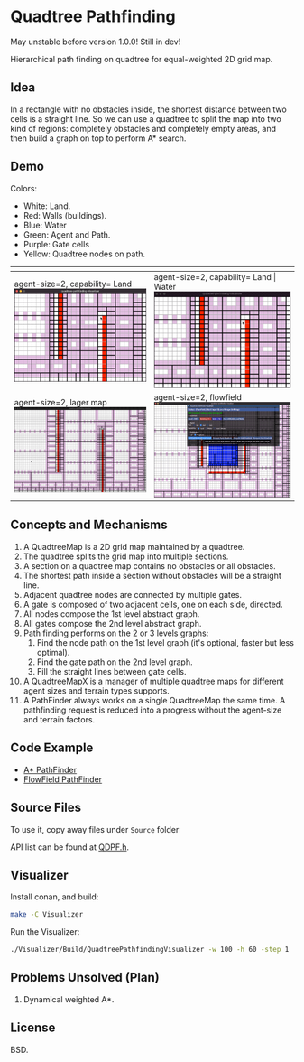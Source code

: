 Quadtree Pathfinding
====================

May unstable before version 1.0.0! Still in dev!

Hierarchical path finding on quadtree for equal-weighted 2D grid map.

Idea
----

In a rectangle with no obstacles inside, the shortest distance between two cells is a straight line.
So we can use a quadtree to split the map into two kind of regions: completely obstacles and completely empty areas,
and then build a graph on top to perform A* search.

Demo
----

Colors:

* White: Land.
* Red: Walls (buildings).
* Blue: Water
* Green: Agent and Path.
* Purple: Gate cells
* Yellow: Quadtree nodes on path.

| <!-- -->                                                          |  <!-- -->                                                                         |
| ------------------------------------------------------------------| ------------------------------------------------------------------|
| agent-size=2, capability= Land  ![](Misc/quadtree-pathfinding1.gif) |  agent-size=2, capability= Land \| Water ![](Misc/quadtree-pathfinding2.gif)                  |
| agent-size=2, lager map ![](Misc/quadtree-pathfinding3.gif)    | agent-size=2, flowfield ![](Misc/quadtree-pathfinding4.gif)  |


Concepts and Mechanisms
------------------------

1. A QuadtreeMap is a 2D grid map maintained by a quadtree.
2. The quadtree splits the grid map into multiple sections.
3. A section on a quadtree map contains no obstacles or all obstacles.
4. The shortest path inside a section without obstacles will be a straight line.
5. Adjacent quadtree nodes are connected by multiple gates.
6. A gate is composed of two adjacent cells, one on each side, directed.
7. All nodes compose the 1st level abstract graph.
8. All gates compose the 2nd level abstract graph.
9. Path finding performs on the 2 or 3 levels graphs:
   1. Find the node path on the 1st level graph (it's optional, faster but less optimal).
   2. Find the gate path on the 2nd level graph.
   3. Fill the straight lines between gate cells.
10. A QuadtreeMapX is a manager of multiple quadtree maps for different agent sizes and terrain
    types supports.
11. A PathFinder always works on a single QuadtreeMap the same time. A pathfinding request is
    reduced into a progress without the agent-size and terrain factors.

Code Example
------------

- [A* PathFinder](Examples/Astar)
- [FlowField PathFinder](Examples/Flowfield)

Source Files
------------

To use it, copy away files under `Source` folder

API list can be found at [QDPF.h](QDPF.h).

Visualizer
----------

Install conan, and build:

```bash
make -C Visualizer
```

Run the Visualizer:

```bash
./Visualizer/Build/QuadtreePathfindingVisualizer -w 100 -h 60 -step 1
```

Problems Unsolved (Plan)
------------------------

1. Dynamical weighted A*.


License
-------

BSD.
